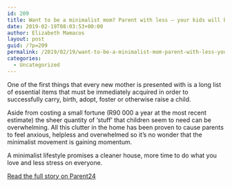 ```yaml
---
id: 209
title: Want to be a minimalist mom? Parent with less – your kids will be happier too
date: 2019-02-19T08:03:53+00:00
author: Elizabeth Mamacos
layout: post
guid: /?p=209
permalink: /2019/02/19/want-to-be-a-minimalist-mom-parent-with-less-your-kids-will-be-happier-too/
categories:
  - Uncategorized
---
```

One of the first things that every new mother is presented with is a long list of essential items that must be immediately acquired in order to successfully carry, birth, adopt, foster or otherwise raise a child.  

Aside from costing a small fortune (R90 000 a year at the most recent estimate) the sheer quantity of ‘stuff’ that children seem to need can be overwhelming. All this clutter in the home has been proven to cause parents to feel anxious, helpless and overwhelmed so it’s no wonder that the minimalist movement is gaining momentum.   

A minimalist lifestyle promises a cleaner house, more time to do what you love and less stress on everyone. 

[Read the full story on Parent24](https://www.parent24.com/Family/Parenting/want-to-be-a-minimalist-mom-parent-with-less-your-kids-will-be-happier-too-20190213)
